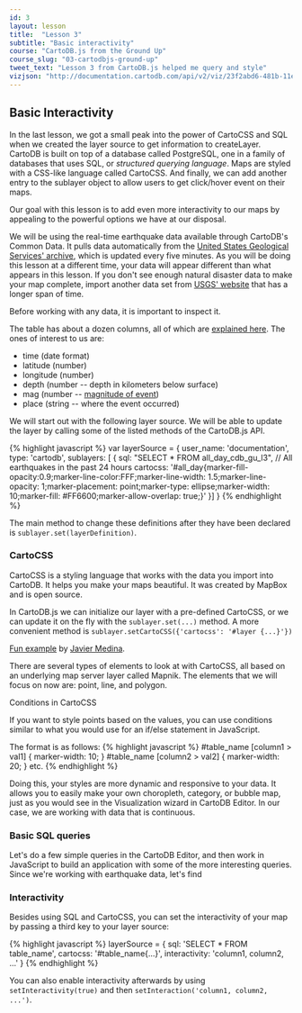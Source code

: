 ```yaml
---
id: 3
layout: lesson
title:  "Lesson 3"
subtitle: "Basic interactivity"
course: "CartoDB.js from the Ground Up"
course_slug: "03-cartodbjs-ground-up"
tweet_text: "Lesson 3 from CartoDB.js helped me query and style"
vizjson: "http://documentation.cartodb.com/api/v2/viz/23f2abd6-481b-11e4-8fb1-0e4fddd5de28/viz.json"
---
```


## Basic Interactivity

In the last lesson, we got a small peak into the power of CartoCSS and SQL when we created the layer source to get information to createLayer. CartoDB is built on top of a database called PostgreSQL, one in a family of databases that uses SQL, or _structured querying language_. Maps are styled with a CSS-like language called CartoCSS. And finally, we can add another entry to the sublayer object to allow users to get click/hover event on their maps.

Our goal with this lesson is to add even more interactivity to our maps by appealing to the powerful options we have at our disposal.

We will be using the real-time earthquake data available through CartoDB's Common Data. It pulls data automatically from the [United States Geological Services' archive](http://earthquake.usgs.gov/earthquakes/feed/v1.0/csv.php), which is updated every five minutes. As you will be doing this lesson at a different time, your data will appear different than what appears in this lesson. If you don't see enough natural disaster data to make your map complete, import another data set from [USGS' website](http://earthquake.usgs.gov/earthquakes/feed/v1.0/csv.php) that has a longer span of time.

Before working with any data, it is important to inspect it.

The table has about a dozen columns, all of which are [explained here](http://earthquake.usgs.gov/earthquakes/feed/v1.0/glossary.php#time). The ones of interest to us are:

+ time (date format)
+ latitude (number)
+ longitude (number)
+ depth (number -- depth in kilometers below surface)
+ mag (number -- [magnitude of event](http://earthquake.usgs.gov/learn/glossary/?term=magnitude))
+ place (string -- where the event occurred)

We will start out with the following layer source. We will be able to update the layer by calling some of the listed methods of the CartoDB.js API.

{% highlight javascript %}
var layerSource = {
    user_name: 'documentation', 
    type: 'cartodb',
    sublayers: [
        { 
            sql: "SELECT * FROM all_day_cdb_gu_l3", // All earthquakes in the past 24 hours
            cartocss: '#all_day{marker-fill-opacity:0.9;marker-line-color:FFF;marker-line-width: 1.5;marker-line-opacity: 1;marker-placement: point;marker-type: ellipse;marker-width: 10;marker-fill: #FF6600;marker-allow-overlap: true;}'
        }]
    }
{% endhighlight %}

The main method to change these definitions after they have been declared is `sublayer.set(layerDefinition)`.

### CartoCSS
CartoCSS is a styling language that works with the data you import into CartoDB. It helps you make your maps beautiful. It was created by MapBox and is open source.

In CartoDB.js we can initialize our layer with a pre-defined CartoCSS, or we can update it on the fly with the `sublayer.set(...)` method. A more convenient method is `sublayer.setCartoCSS({'cartocss': '#layer {...}'})`

[Fun example](http://bl.ocks.org/xavijam/57f1c141bff4990b598f) by [Javier Medina](https://github.com/xavijam).

There are several types of elements to look at with CartoCSS, all based on an underlying map server layer called Mapnik. The elements that we will focus on now are: point, line, and polygon.

Conditions in CartoCSS

If you want to style points based on the values, you can use conditions similar to what you would use for an if/else statement in JavaScript.

The format is as follows:
{% highlight javascript %}
#table_name [column1 > val1] {
    marker-width: 10;
}
#table_name [column2 > val2] {
    marker-width: 20;
}
etc.
{% endhighlight %}

Doing this, your styles are more dynamic and responsive to your data. It allows you to easily make your own choropleth, category, or bubble map, just as you would see in the Visualization wizard in CartoDB Editor. In our case, we are working with data that is continuous.

### Basic SQL queries
Let's do a few simple queries in the CartoDB Editor, and then work in JavaScript to build an application with some of the more interesting queries. Since we're working with earthquake data, let's find 


### Interactivity
Besides using SQL and CartoCSS, you can set the interactivity of your map by passing a third key to your layer source:

{% highlight javascript %}
layerSource = {
    sql: 'SELECT * FROM table_name',
    cartocss: '#table_name{...}',
    interactivity: 'column1, column2, ...'
}
{% endhighlight %}

You can also enable interactivity afterwards by using `setInteractivity(true)` and then `setInteraction('column1, column2, ...')`.




